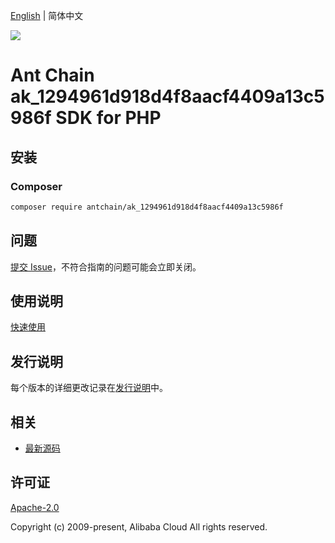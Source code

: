 [English](README.md) | 简体中文

![](https://aliyunsdk-pages.alicdn.com/icons/AlibabaCloud.svg)

# Ant Chain ak_1294961d918d4f8aacf4409a13c5986f SDK for PHP

## 安装

### Composer

```bash
composer require antchain/ak_1294961d918d4f8aacf4409a13c5986f
```

## 问题

[提交 Issue](https://github.com/alipay/antchain-openapi-prod-sdk/issues/new)，不符合指南的问题可能会立即关闭。

## 使用说明

[快速使用](https://github.com/alipay/antchain-openapi-prod-sdk)

## 发行说明

每个版本的详细更改记录在[发行说明](./ChangeLog.txt)中。

## 相关

* [最新源码](https://github.com/antchain-openapi-sdk-php)

## 许可证

[Apache-2.0](http://www.apache.org/licenses/LICENSE-2.0)

Copyright (c) 2009-present, Alibaba Cloud All rights reserved.
